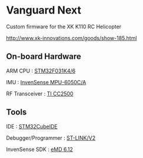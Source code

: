 # Vanguard Next
Custom firmware for the XK K110 RC Helicopter

http://www.xk-innovations.com/goods/show-185.html

## On-board Hardware

ARM CPU : [STM32F031K4/6](https://www.st.com/en/microcontrollers/stm32f031k4.html)

IMU : [InvenSense MPU-6050C/A](https://www.invensense.com/products/motion-tracking/6-axis/mpu-6050/)

RF Transceiver : [TI CC2500](http://www.ti.com/product/CC2500)

## Tools

IDE : [STM32CubeIDE](https://www.st.com/en/development-tools/stm32cubeide.html)

Debugger/Programmer : [ST-LINK/V2](https://www.st.com/en/development-tools/st-link-v2.html)

InvenSense SDK : [eMD 6.12](https://invensense.tdk.com/developers/software-downloads/)
